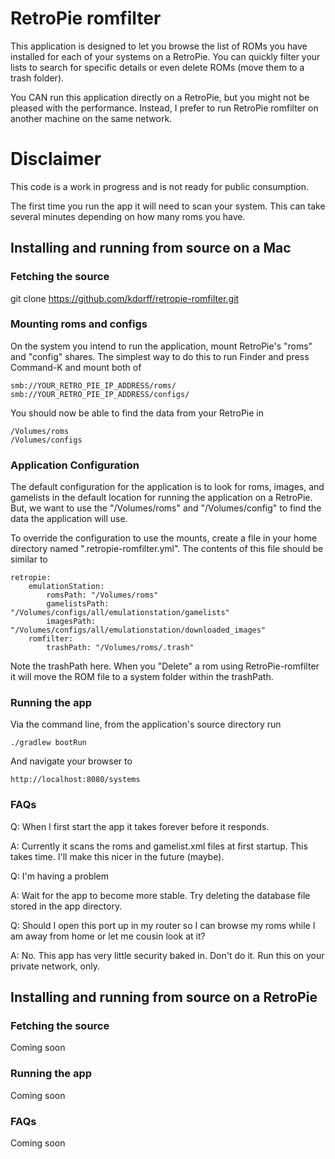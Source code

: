 # RetroPie romfilter

This application is designed to let you browse the
list of ROMs you have installed for each of your systems on
a RetroPie. You can quickly filter your lists to search
for specific details or even delete ROMs
(move them to a trash folder).

You CAN run this application directly on a RetroPie, but
you might not be pleased with the performance. Instead, I prefer to
run RetroPie romfilter on another machine on the same network.

# Disclaimer

This code is a work in progress and is not ready for public consumption.

The first time you run the app it will need to scan your system. This can take several minutes
depending on how many roms you have.

## Installing and running from source on a Mac

### Fetching the source

git clone https://github.com/kdorff/retropie-romfilter.git


### Mounting roms and configs

On the system you intend to run the application, mount RetroPie's "roms" and "config" shares. 
The simplest way to do this to run Finder and press Command-K and mount both of

```
smb://YOUR_RETRO_PIE_IP_ADDRESS/roms/
smb://YOUR_RETRO_PIE_IP_ADDRESS/configs/
```

You should now be able to find the data from your RetroPie in 

```
/Volumes/roms
/Volumes/configs
```

### Application Configuration

The default configuration for the application is to look for roms, images, and gamelists 
in the default location for running the application on a RetroPie. But, we want to use the 
"/Volumes/roms" and "/Volumes/config" to find the data the application will use.

To override the configuration to use the mounts, create a file in your home directory 
named ".retropie-romfilter.yml". The contents of this file should be similar to

```
retropie:
    emulationStation:
        romsPath: "/Volumes/roms"
        gamelistsPath: "/Volumes/configs/all/emulationstation/gamelists"
        imagesPath: "/Volumes/configs/all/emulationstation/downloaded_images"
    romfilter:
        trashPath: "/Volumes/roms/.trash"
```        

Note the trashPath here. When you "Delete" a rom using RetroPie-romfilter it will move the 
ROM file to a system folder within the trashPath.

### Running the app

Via the command line, from the application's source directory run

```
./gradlew bootRun
```

And navigate your browser to

```
http://localhost:8080/systems
```

### FAQs

Q: When I first start the app it takes forever before it responds.

A: Currently it scans the roms and gamelist.xml files at first startup. This takes time. I'll make this nicer in the future (maybe).

Q: I'm having a problem

A: Wait for the app to become more stable. Try deleting the database file stored in the app directory.

Q: Should I open this port up in my router so I can browse my roms while I am away from home or let me cousin look at it?

A: No. This app has very little security baked in. Don't do it. Run this on your private network, only.

## Installing and running from source on a RetroPie

### Fetching the source

Coming soon

### Running the app

Coming soon

### FAQs

Coming soon

